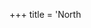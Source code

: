 +++
title = 'North <title> Tompkins dropped as Wales change centres for France'
date = 'Wed, 06 Mar 2024 11:37:13 GMT'
description = 'Scarlets centre Joe Roberts replaces George North to make his Six Nations debut alongside Owen Watkin on Sunday.'
image = 'North_Tompkins_dropped_as_Wales_change_centres_for_France__1127388586.png'
keywrods =  []
categories = 'World'
tags = 'BBC'
+++

# North <ddd> Tompkins dropped as Wales change centres for France

CNN.
com will feature iReporter photos in a weekly Travel Snapshots gallery.
Please submit your best shots of the U.
S.

for next week.
Visit CNN.
com/Travel next Wednesday for a new gallery of snapshots.
We will feature a selection of the best shots from across the globe.


[Read More](https://www.bbc.co.uk/sport/rugby-union/68482001)
